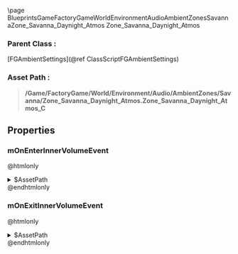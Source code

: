 \page BlueprintsGameFactoryGameWorldEnvironmentAudioAmbientZonesSavannaZone_Savanna_Daynight_Atmos Zone_Savanna_Daynight_Atmos
### Parent Class :
[FGAmbientSettings](@ref ClassScriptFGAmbientSettings)
### Asset Path :
<b><blockquote>/Game/FactoryGame/World/Environment/Audio/AmbientZones/Savanna/Zone_Savanna_Daynight_Atmos.Zone_Savanna_Daynight_Atmos_C</blockquote></b>
## Properties

### mOnEnterInnerVolumeEvent
@htmlonly
<details>
 <summary>$AssetPath</summary>
<b><a href="_blueprints_game_factory_game_world_environment_audio_ambient_zones_savanna_play__savanna__day_night__atmos__inner.html"><blockquote>Play_Savanna_DayNight_Atmos_Inner</blockquote></a></b>
</details>
@endhtmlonly

### mOnExitInnerVolumeEvent
@htmlonly
<details>
 <summary>$AssetPath</summary>
<b><a href="_blueprints_game_factory_game_world_environment_audio_ambient_zones_savanna_stop__savanna__day_night__atmos__inner.html"><blockquote>Stop_Savanna_DayNight_Atmos_Inner</blockquote></a></b>
</details>
@endhtmlonly

